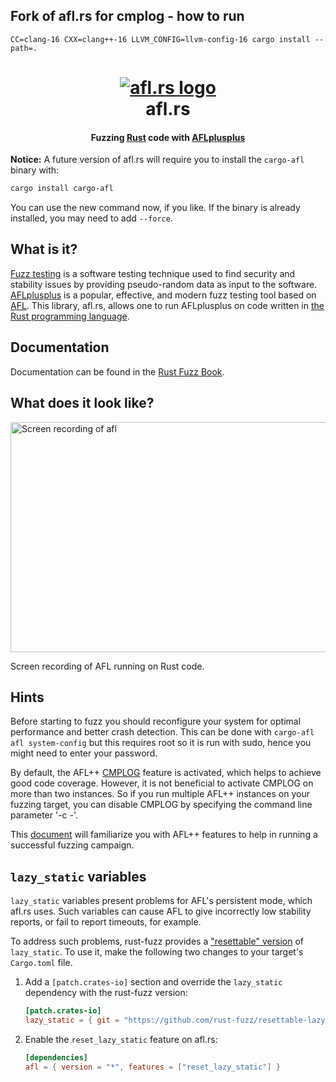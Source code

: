 ## Fork of afl.rs for cmplog - how to run
`CC=clang-16 CXX=clang++-16 LLVM_CONFIG=llvm-config-16 cargo install --path=.`


<h1 align="center">
  <a href="https://github.com/frewsxcv/afl.rs/issues/66"><img src="etc/logo.gif" alt="afl.rs logo"></a>
  <br>
  afl.rs
</h1>

<h4 align="center">Fuzzing <a href="https://www.rust-lang.org">Rust</a> code with <a href="https://aflplus.plus/">AFLplusplus</a></h4>

**Notice:** A future version of afl.rs will require you to install the `cargo-afl` binary with:

```sh
cargo install cargo-afl
```

You can use the new command now, if you like. If the binary is already installed, you may need to add `--force`.

## What is it?

[Fuzz testing][] is a software testing technique used to find security and stability issues by providing pseudo-random data as input to the software. [AFLplusplus][] is a popular, effective, and modern fuzz testing tool based on [AFL][american-fuzzy-lop]. This library, afl.rs, allows one to run AFLplusplus on code written in [the Rust programming language][rust].

## Documentation

Documentation can be found in the [Rust Fuzz Book](https://rust-fuzz.github.io/book/afl.html).

## What does it look like?

<img src="etc/screencap.gif" width="563" height="368" alt="Screen recording of afl">

Screen recording of AFL running on Rust code.

[conditional compilation]: https://doc.rust-lang.org/reference.html#conditional-compilation
[Cargo feature]: http://doc.crates.io/manifest.html#the-[features]-section
[example-defer]: https://github.com/frewsxcv/afl.rs/blob/master/examples/deferred-init.rs
[LLVM pass]: https://github.com/frewsxcv/afl.rs/blob/master/plugin/src/afl-llvm-pass.o.cc
[example]: https://github.com/frewsxcv/afl.rs/blob/master/afl/examples/hello.rs
[Cargo]: http://doc.crates.io/
[unresolved issue]: https://github.com/frewsxcv/afl.rs/issues/11
[fuzz testing]: https://en.wikipedia.org/wiki/Fuzz_testing
[rustup]: https://rustup.rs/
[american-fuzzy-lop]: http://lcamtuf.coredump.cx/afl/
[AFLplusplus]: https://aflplus.plus/
[rust]: https://www.rust-lang.org

## Hints

Before starting to fuzz you should reconfigure your system for optimal
performance and better crash detection. This can be done with `cargo-afl afl system-config`
but this requires root so it is run with sudo, hence you might need to enter
your password.

By default, the AFL++ [CMPLOG](https://github.com/AFLplusplus/AFLplusplus/blob/stable/instrumentation/README.cmplog.md)
feature is activated, which helps to achieve good code coverage.
However, it is not beneficial to activate CMPLOG on more than two instances.
So if you run multiple AFL++ instances on your fuzzing target, you can disable CMPLOG by specifying the command line parameter '-c -'.

This [document](https://github.com/AFLplusplus/AFLplusplus/blob/stable/docs/fuzzing_in_depth.md)
will familiarize you with AFL++ features to help in running a successful fuzzing campaign.

## `lazy_static` variables

`lazy_static` variables present problems for AFL's persistent mode, which afl.rs uses. Such variables can cause AFL to give incorrectly low stability reports, or fail to report timeouts, for example.

To address such problems, rust-fuzz provides a ["resettable" version](https://github.com/rust-fuzz/resettable-lazy-static.rs) of `lazy_static`. To use it, make the following two changes to your target's `Cargo.toml` file.

1. Add a `[patch.crates-io]` section and override the `lazy_static` dependency with the rust-fuzz version:
    ```toml
    [patch.crates-io]
    lazy_static = { git = "https://github.com/rust-fuzz/resettable-lazy-static.rs" }

    ```
2. Enable the `reset_lazy_static` feature on afl.rs:
    ```toml
    [dependencies]
    afl = { version = "*", features = ["reset_lazy_static"] }
    ```
